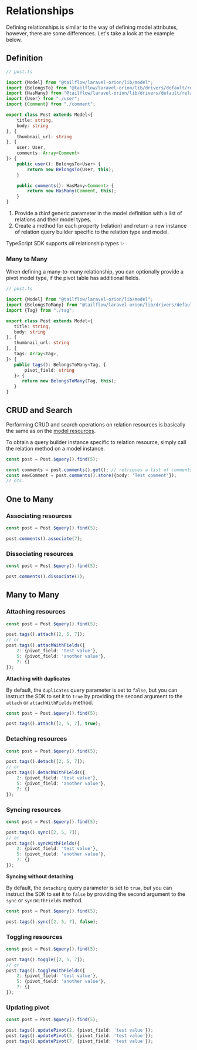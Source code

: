 # Relationships

Defining relationships is similar to the way of defining model attributes, however, there are some differences. Let's
take a look at the example below.

## Definition

```typescript
// post.ts

import {Model} from "@tailflow/laravel-orion/lib/model";
import {BelongsTo} from "@tailflow/laravel-orion/lib/drivers/default/relations/belongsTo";
import {HasMany} from "@tailflow/laravel-orion/lib/drivers/default/relations/hasMany";
import {User} from "./user";
import {Comment} from "./comment";

export class Post extends Model<{
    title: string,
    body: string
}, {
    thumbnail_url: string
}, {
    user: User,
    comments: Array<Comment>
}> {
    public user(): BelongsTo<User> {
        return new BelongsTo(User, this);
    }

    public comments(): HasMany<Comment> {
        return new HasMany(Comment, this);
    }
}
```

1. Provide a *third* generic parameter in the model definition with a list of relations and their model types.
2. Create a method for each property (relation) and return a new instance of relation query builder specific to the
   relation type and model.

TypeScript SDK supports *all* relationship types ✨


### Many to Many

When defining a many-to-many relationship, you can optionally provide a pivot model type, if the pivot table has additional fields.

```typescript
// post.ts

import {Model} from "@tailflow/laravel-orion/lib/model";
import {BelongsToMany} from "@tailflow/laravel-orion/lib/drivers/default/relations/belongsToMany";
import {Tag} from "./tag";

export class Post extends Model<{
   title: string,
   body: string
}, {
   thumbnail_url: string
}, {
   tags: Array<Tag>,
}> {
   public tags(): BelongsToMany<Tag, {
       pivot_field: string
   }> {
      return new BelongsToMany(Tag, this);
   }
}
```

## CRUD and Search

Performing CRUD and search operations on relation resources is basically the same as on
the [model resources](/guide/typescript-sdk/models.html#operations).

To obtain a query builder instance specific to relation resource, simply call the relation method on a model instance.

```typescript
const post = Post.$query().find(5);

const comments = post.comments().get(); // retrieves a list of comments for post with id 5
const newComment = post.comments().store({body: 'Test comment'});
// etc.
```

## One to Many

### Associating resources

```typescript
const post = Post.$query().find(5);

post.comments().associate(7);
```

### Dissociating resources

```typescript
const post = Post.$query().find(5);

post.comments().dissociate(7);
```

## Many to Many

### Attaching resources

```typescript
const post = Post.$query().find(5);

post.tags().attach([2, 5, 7]);
// or
post.tags().attachWithFields({
    2: {pivot_field: 'test value'},
    5: {pivot_field: 'another value'},
    7: {}
});
```

**Attaching with duplicates**

By default, the `duplicates` query parameter is set to `false`, but you can instruct the SDK to set it to `true` by providing the second argument to the `attach` or `attachWithFields` method.

```typescript
const post = Post.$query().find(5);

post.tags().attach([2, 5, 7], true);
```

### Detaching resources

```typescript
const post = Post.$query().find(5);

post.tags().detach([2, 5, 7]);
// or
post.tags().detachWithFields({
    2: {pivot_field: 'test value'},
    5: {pivot_field: 'another value'},
    7: {}
});
```

### Syncing resources

```typescript
const post = Post.$query().find(5);

post.tags().sync([2, 5, 7]);
// or
post.tags().syncWithFields({
    2: {pivot_field: 'test value'},
    5: {pivot_field: 'another value'},
    7: {}
});
```

**Syncing without detaching**

By default, the `detaching` query parameter is set to `true`, but you can instruct the SDK to set it to `false` by providing the second argument to the `sync` or `syncWithFields` method.

```typescript
const post = Post.$query().find(5);

post.tags().sync([2, 5, 7], false);
```

### Toggling resources

```typescript
const post = Post.$query().find(5);

post.tags().toggle([2, 5, 7]);
// or
post.tags().toggleWithFields({
    2: {pivot_field: 'test value'},
    5: {pivot_field: 'another value'},
    7: {}
});
```

### Updating pivot

```typescript
const post = Post.$query().find(5);

post.tags().updatePivot(2, {pivot_field: 'test value'});
post.tags().updatePivot(5, {pivot_field: 'test value'});
post.tags().updatePivot(7, {pivot_field: 'test value'});
```